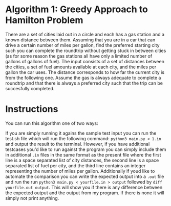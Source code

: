# Algorithm 1: Greedy Approach to Hamilton Problem

There are a set of cities laid out in a circle and each has a gas station and a known distance between them. Assuming that you are in a car that can drive a certain number of miles per gallon, find the preferred starting city such you can complete the roundtrip without getting stuck in between cities (as for some reason the gas stations all have only a limited number of gallons of gallons of fuel).
The input consists of a set of distances between the cities, a set of fuel amounts available at each city, and the miles per gallon the car uses.
The distance corresponds to how far the current city is from the following one. Assume the gas is always adequate to complete a roundtrip and that there is always a preferred city such that the trip can be succesfully completed.


# Instructions

You can run this algorithm one of two ways:

If you are simply running it agains the sample test input you can run the test.sh file which will run the following command:
`python3 main.py < 1.in` and output the result to the terminal. However, if you have additional testcases you'd like to run against the program you can simply include them in additional `.in` files in the same format as the present file where the first line is a space separated list of city distances, the second line is a space separated list of fuel per city, and the third line contains an integer representing the number of miles per gallon. Additionally if youd like to automate the comparison you can write the expected output into a `.out` file and run the run `python3 main.py < yourfile.in > output` followed by `diff yourfile.out output`. This will show you if there is any difference between the expected output and the output from my program. If there is none it will simply not print anything.